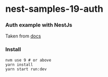 # nest-samples-19-auth
### Auth example with NestJs
Taken from [docs](https://docs.nestjs.com/techniques/authentication)

### Install
```
nvm use 9 # or above
yarn install
yarn start run:dev
```

